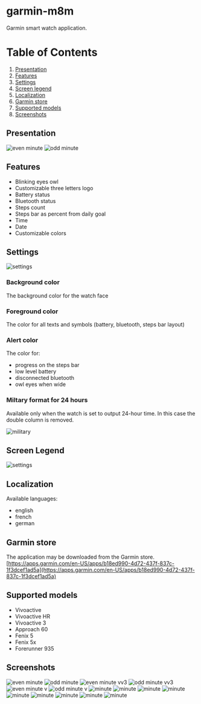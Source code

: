 # garmin-m8m
Garmin smart watch application.

# Table of Contents
1. [Presentation](#presentation)
2. [Features](#features)
3. [Settings](#settings)
4. [Screen legend](#screen-legend)
5. [Localization](#localization)
6. [Garmin store](#garmin-store)
7. [Supported models](#supported-models)
8. [Screenshots](#screenshots)

## Presentation
![even minute](m8m/screenshot/s00.png)
![odd minute](m8m/screenshot/s01.png)

## Features
* Blinking eyes owl
* Customizable three letters logo
* Battery status
* Bluetooth status
* Steps count
* Steps bar as percent from daily goal
* Time
* Date
* Customizable colors

## Settings
![settings](m8m/screenshot/s99.png)

### Background color
The background color for the watch face

### Foreground color
The color for all texts and symbols (battery, bluetooth, steps bar layout)

### Alert color
The color for:
* progress on the steps bar
* low level battery
* disconnected bluetooth
* owl eyes when wide

### Miltary format for 24 hours
Available only when the watch is set to output 24-hour time. 
In this case the double column is removed.

![military](m8m/screenshot/s10.png)

## Screen Legend
![settings](m8m/screenshot/s30.png)

## Localization
Available languages:
* english
* french
* german


## Garmin store
The application may be downloaded from the Garmin store.
[https://apps.garmin.com/en-US/apps/b18ed990-4d72-437f-837c-1f3dcef1ad5a](https://apps.garmin.com/en-US/apps/b18ed990-4d72-437f-837c-1f3dcef1ad5a)

## Supported models
* Vivoactive
* Vivoactive HR
* Vivoactive 3
* Approach 60
* Fenix 5
* Fenix 5x
* Forerunner 935

## Screenshots
![even minute](m8m/screenshot/s00.png)
![odd minute](m8m/screenshot/s01.png)
![even minute vv3](m8m/screenshot/s03.png)
![odd minute vv3](m8m/screenshot/s04.png)
![even minute v](m8m/screenshot/s05.png)
![odd minute v](m8m/screenshot/s06.png)
![minute](m8m/screenshot/s07-approachs60.png)
![minute](m8m/screenshot/s08-approachs60.png)
![minute](m8m/screenshot/s09-fenix5.png)
![minute](m8m/screenshot/s10-fenix5.png)
![minute](m8m/screenshot/s10.png)
![minute](m8m/screenshot/s11-fenix5x.png)
![minute](m8m/screenshot/s12-fenix5x.png)
![minute](m8m/screenshot/s13-fre935.png)
![minute](m8m/screenshot/s14-fre935.png)
